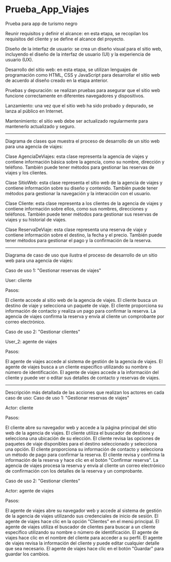 # Prueba_App_Viajes
Prueba para app de turismo negro


Reunir requisitos y definir el alcance: en esta etapa, se recopilan los requisitos del cliente y se define el alcance del proyecto.

Diseño de la interfaz de usuario: se crea un diseño visual para el sitio web, incluyendo el diseño de la interfaz de usuario (UI) y la experiencia de usuario (UX).

Desarrollo del sitio web: en esta etapa, se utilizan lenguajes de programación como HTML, CSS y JavaScript para desarrollar el sitio web de acuerdo al diseño creado en la etapa anterior.

Pruebas y depuración: se realizan pruebas para asegurar que el sitio web funcione correctamente en diferentes navegadores y dispositivos.

Lanzamiento: una vez que el sitio web ha sido probado y depurado, se lanza al público en Internet.

Mantenimiento: el sitio web debe ser actualizado regularmente para mantenerlo actualizado y seguro.
*****
Diagrama de clases que muestra el proceso de desarrollo de un sitio web para una agencia de viajes:

Clase AgenciaDeViajes: esta clase representa la agencia de viajes y contiene información básica sobre la agencia, como su nombre, dirección y teléfono. También puede tener métodos para gestionar las reservas de viajes y los clientes.

Clase SitioWeb: esta clase representa el sitio web de la agencia de viajes y contiene información sobre su diseño y contenido. También puede tener métodos para gestionar la navegación y la interacción con el usuario.

Clase Cliente: esta clase representa a los clientes de la agencia de viajes y contiene información sobre ellos, como sus nombres, direcciones y teléfonos. También puede tener métodos para gestionar sus reservas de viajes y su historial de viajes.

Clase ReservaDeViaje: esta clase representa una reserva de viaje y contiene información sobre el destino, la fecha y el precio. También puede tener métodos para gestionar el pago y la confirmación de la reserva.
*****

Diagrama de caso de uso que ilustra el proceso de desarrollo de un sitio web para una agencia de viajes:

Caso de uso 1: "Gestionar reservas de viajes"

User: cliente

Pasos:

El cliente accede al sitio web de la agencia de viajes.
El cliente busca un destino de viaje y selecciona un paquete de viaje.
El cliente proporciona su información de contacto y realiza un pago para confirmar la reserva.
La agencia de viajes confirma la reserva y envía al cliente un comprobante por correo electrónico.

Caso de uso 2: "Gestionar clientes"

User_2: agente de viajes

Pasos:

El agente de viajes accede al sistema de gestión de la agencia de viajes.
El agente de viajes busca a un cliente específico utilizando su nombre o número de identificación.
El agente de viajes accede a la información del cliente y puede ver o editar sus detalles de contacto y reservas de viajes.

*****

Descripción más detallada de las acciones que realizan los actores en cada caso de uso:
Caso de uso 1: "Gestionar reservas de viajes"

Actor: cliente

Pasos:

El cliente abre su navegador web y accede a la página principal del sitio web de la agencia de viajes.
El cliente utiliza el buscador de destinos y selecciona una ubicación de su elección.
El cliente revisa las opciones de paquetes de viaje disponibles para el destino seleccionado y selecciona una opción.
El cliente proporciona su información de contacto y selecciona un método de pago para confirmar la reserva.
El cliente revisa y confirma la información de la reserva y hace clic en el botón "Confirmar reserva".
La agencia de viajes procesa la reserva y envía al cliente un correo electrónico de confirmación con los detalles de la reserva y un comprobante.


Caso de uso 2: "Gestionar clientes"

Actor: agente de viajes

Pasos:

El agente de viajes abre su navegador web y accede al sistema de gestión de la agencia de viajes utilizando sus credenciales de inicio de sesión.
El agente de viajes hace clic en la opción "Clientes" en el menú principal.
El agente de viajes utiliza el buscador de clientes para buscar a un cliente específico utilizando su nombre o número de identificación.
El agente de viajes hace clic en el nombre del cliente para acceder a su perfil.
El agente de viajes revisa la información del cliente y puede editar cualquier detalle que sea necesario.
El agente de viajes hace clic en el botón "Guardar" para guardar los cambios.


